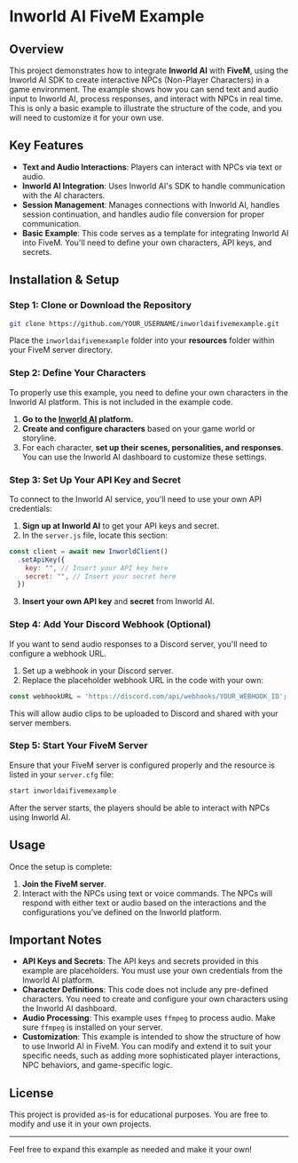 # Inworld AI FiveM Example

## Overview

This project demonstrates how to integrate **Inworld AI** with **FiveM**, using the Inworld AI SDK to create interactive NPCs (Non-Player Characters) in a game environment. The example shows how you can send text and audio input to Inworld AI, process responses, and interact with NPCs in real time. This is only a basic example to illustrate the structure of the code, and you will need to customize it for your own use.

## Key Features

- **Text and Audio Interactions**: Players can interact with NPCs via text or audio.
- **Inworld AI Integration**: Uses Inworld AI's SDK to handle communication with the AI characters.
- **Session Management**: Manages connections with Inworld AI, handles session continuation, and handles audio file conversion for proper communication.
- **Basic Example**: This code serves as a template for integrating Inworld AI into FiveM. You'll need to define your own characters, API keys, and secrets.

## Installation & Setup

### Step 1: Clone or Download the Repository

```bash
git clone https://github.com/YOUR_USERNAME/inworldaifivemexample.git
```

Place the `inworldaifivemexample` folder into your **resources** folder within your FiveM server directory.

### Step 2: Define Your Characters

To properly use this example, you need to define your own characters in the Inworld AI platform. This is not included in the example code. 

1. **Go to the [Inworld AI](https://inworld.ai/) platform.**
2. **Create and configure characters** based on your game world or storyline.
3. For each character, **set up their scenes, personalities, and responses**. You can use the Inworld AI dashboard to customize these settings.

### Step 3: Set Up Your API Key and Secret

To connect to the Inworld AI service, you'll need to use your own API credentials:

1. **Sign up at Inworld AI** to get your API keys and secret.
2. In the `server.js` file, locate this section:

```javascript
const client = await new InworldClient()
  .setApiKey({
    key: "", // Insert your API key here
    secret: "", // Insert your secret here
  })
```

3. **Insert your own API key** and **secret** from Inworld AI.

### Step 4: Add Your Discord Webhook (Optional)

If you want to send audio responses to a Discord server, you'll need to configure a webhook URL.

1. Set up a webhook in your Discord server.
2. Replace the placeholder webhook URL in the code with your own:
   
```javascript
const webhookURL = 'https://discord.com/api/webhooks/YOUR_WEBHOOK_ID';
```

This will allow audio clips to be uploaded to Discord and shared with your server members.

### Step 5: Start Your FiveM Server

Ensure that your FiveM server is configured properly and the resource is listed in your `server.cfg` file:

```bash
start inworldaifivemexample
```

After the server starts, the players should be able to interact with NPCs using Inworld AI.

## Usage

Once the setup is complete:

1. **Join the FiveM server**.
2. Interact with the NPCs using text or voice commands. The NPCs will respond with either text or audio based on the interactions and the configurations you’ve defined on the Inworld platform.

## Important Notes

- **API Keys and Secrets**: The API keys and secrets provided in this example are placeholders. You must use your own credentials from the Inworld AI platform.
- **Character Definitions**: This code does not include any pre-defined characters. You need to create and configure your own characters using the Inworld AI dashboard.
- **Audio Processing**: This example uses `ffmpeg` to process audio. Make sure `ffmpeg` is installed on your server.
- **Customization**: This example is intended to show the structure of how to use Inworld AI in FiveM. You can modify and extend it to suit your specific needs, such as adding more sophisticated player interactions, NPC behaviors, and game-specific logic.

## License

This project is provided as-is for educational purposes. You are free to modify and use it in your own projects.

---

Feel free to expand this example as needed and make it your own!
